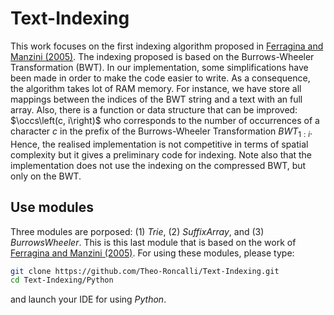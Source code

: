 # Text-Indexing

This work focuses on the first indexing algorithm proposed in [Ferragina and Manzini (2005)](https://www.researchgate.net/publication/220430619_Indexing_compressed_text). The indexing proposed is based on the Burrows-Wheeler Transformation (BWT). In our implementation, some simplifications have been made in order to make the code easier to write. As a consequence, the algorithm takes lot of RAM memory. For instance, we have store all mappings between the indices of the BWT string and a text with an full array. Also, there is a function or data structure that can be improved: $\occs\left(c, i\right)$ who corresponds to the number of occurrences of a character $c$ in the prefix of the Burrows-Wheeler Transformation $BWT_{1:i}$. Hence, the realised implementation is not competitive in terms of spatial complexity but it gives a preliminary code for indexing. Note also that the implementation does not use the indexing on the compressed BWT, but only on the BWT.

## Use modules

Three modules are porposed: (1) _Trie_, (2) _SuffixArray_, and (3) _BurrowsWheeler_. This is this last module that is based on the work of [Ferragina and Manzini (2005)](https://www.researchgate.net/publication/220430619_Indexing_compressed_text). For using these modules, please type:
```bash
git clone https://github.com/Theo-Roncalli/Text-Indexing.git
cd Text-Indexing/Python
```
and launch your IDE for using _Python_.
